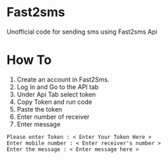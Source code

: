 # Fast2sms
Unofficial code for sending sms using Fast2sms Api

# How To

1. Create an account in Fast2Sms.
2. Log In and Go to the API tab
3. Under Api Tab select token
4. Copy Token and run code
5. Paste the token
6. Enter number of receiver
7. Enter message

```
Please enter Token : < Enter Your Token Here >
Enter mobile number : < Enter receiver's number >
Enter the message : < Enter message here >
```
